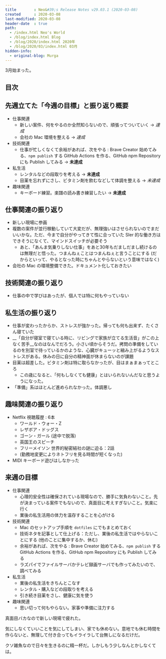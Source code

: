 ```yaml
---
title        : Neo&#39;s Release Notes v29.03.1 (2020-03-08)
created      : 2020-03-08
last-modified: 2020-03-08
header-date  : true
path:
  - /index.html Neo's World
  - /blog/index.html Blog
  - /blog/2020/index.html 2020年
  - /blog/2020/03/index.html 03月
hidden-info:
  - original-blog: Murga
---
```


3月始まった。

## 目次

## 先週立てた「今週の目標」と振り返り概要

- 仕事関連
  - 新しい案件、何をやるのか全然知らないので、頑張ってついていく → _達成_
  - 会社の Mac 環境を整える → _達成_
- 技術関連
  - 仕事が忙しくなくて余裕があれば、次をやる : Brave Creator 始めてみる、`npm publish` する GitHub Actions を作る、GitHub npm Repository にも Publish してみる → __未達成__
- 私生活
  - レンタルなどの段取りを考える → __未達成__
  - 目薬を忘れずにさし、ビタミン剤を飲むなどして体調を整える → _未達成_
- 趣味関連
  - キーボード練習。楽譜の読み書き練習したい → __未達成__

## 仕事関連の振り返り

- 新しい現場に参画
- 複数の案件が並行稼動していて大変だが、無理強いはさせられないのでまだいいかな。ただ、今まで自分がやってきて性に合っていた SIer 的な働き方はできそうになくて、マインドスイッチが必要そう
  - あと、「あんま気乗りしない仕事」をあと30年もだましだまし続けるのは無理だと悟った。つまんねぇことはつまんねぇと言うことにする (だからといって、やるとなった時にちゃんとやらないという意味ではなく)
- 会社の Mac の環境整備できた。ドキュメント化しておきたい

## 技術関連の振り返り

- 仕事の中で学びはあったが、個人では特に何もやっていない

## 私生活の振り返り

- 仕事が変わったからか、ストレスが強かった。帰っても何も出来ず、たくさん寝ていた
- __「自分が寝室で寝ている時に、リビングで家族が立てる生活音」がこの上なく苦手__なのはなんでだろう。小さい頃からそうだ。拷問の準備をしているのを別室で待っているかのような、心臓がキューッと縮み上がるようなストレスがある。休みの日に自分の精神面が休まらないのが課題
- 目薬は超差した。ビタミン剤は特に取らなかったが、目はまぁまぁってところ
  - この歳になると、「何もしなくても健康」とはいられないんだなと思うようになった。
- 「準備」系はほとんど進められなかった。体調悪し

## 趣味関連の振り返り

- Netflix 視聴履歴 : 6本
  - ワールド・ウォー・Z
  - レザボア・ドッグス
  - ゴーン・ガール (途中で脱落)
  - 英国王のスピーチ
  - フリーメイソン 世界的秘密結社の謎に迫る：2話
  - (勤務地変更によりネトフリを見る時間が短くなった)
- MIDI キーボード遊びはしなかった

## 来週の目標

- 仕事関連
  - 心理的安全性は確保されている現場なので、勝手に気負わないこと。先が決まっている案件でもないので、真面目に考えすぎないこと。気楽に行く
  - 業後の私生活用の体力を温存することを心がける
- 技術関連
  - Mac のセットアップ手順を `dotfiles` にでもまとめておく
  - 技術ネタを記事として仕上げる：ただし、業後の私生活ではやらないことにする (他のことに集中するか、休む)
  - 余裕があれば、次をやる : Brave Creator 始めてみる、`npm publish` する GitHub Actions を作る、GitHub npm Repository にも Publish してみる
  - ラズパイでファイルサーバかテレビ録画サーバでも作ってみたいので、調べてみる
- 私生活
  - 業後の私生活をきちんとこなす
  - レンタル・購入などの段取りを考える
  - 引き続き目薬をさし、健康に気を使う
- 趣味関連
  - 思い切って何もやらない。家事や準備に注力する

真面目バカなので新しい現場で疲れた。

気にしなくていいことを気にしてしまい、家でも休めない。意地でも休む時間を作らないと、無理して付き合ってもイライラして台無しになるだけだ。

クソ雑魚なので日々を生きるのに精一杯だ。しかしもう少しなんとかしなくては。
